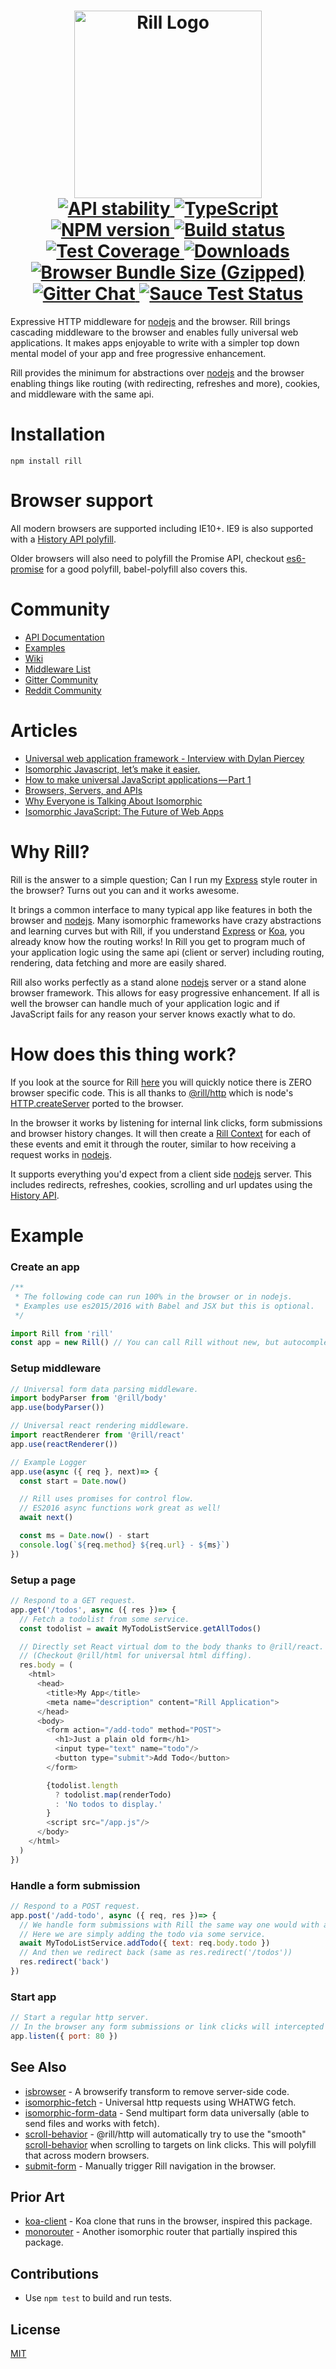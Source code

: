 <h1 align="center">
  <!-- Logo -->
  <a href="https://rill.site" alt="Rill">
    <img src="https://cdn.rawgit.com/rill-js/rill/master/Rill-Logo.svg" width="300" alt="Rill Logo"/>
  </a>

  <br/>

  <!-- Stability -->
  <a href="https://nodejs.org/api/documentation.html#documentation_stability_index">
    <img src="https://img.shields.io/badge/stability-stable-brightgreen.svg?style=flat-square" alt="API stability"/>
  </a>
  <!-- TypeScript -->
  <a href="http://typescriptlang.org">
    <img src="https://img.shields.io/badge/%3C%2F%3E-typescript-blue.svg" alt="TypeScript"/>
  </a>
  <!-- NPM version -->
  <a href="https://npmjs.org/package/rill">
    <img src="https://img.shields.io/npm/v/rill.svg?style=flat-square" alt="NPM version"/>
  </a>
  <!-- Travis build -->
  <a href="https://travis-ci.org/rill-js/rill">
  <img src="https://img.shields.io/travis/rill-js/rill.svg?style=flat-square" alt="Build status"/>
  </a>
  <!-- Coveralls coverage -->
  <a href="https://coveralls.io/github/rill-js/rill">
    <img src="https://img.shields.io/coveralls/rill-js/rill.svg?style=flat-square" alt="Test Coverage"/>
  </a>
  <!-- Downloads -->
  <a href="https://npmjs.org/package/rill">
    <img src="https://img.shields.io/npm/dm/rill.svg?style=flat-square" alt="Downloads"/>
  </a>
  <!-- Size -->
  <a href="https://npmjs.org/package/header-field">
    <img src="https://img.shields.io/badge/gzipped-12.4kb-green.svg" alt="Browser Bundle Size (Gzipped)"/>
  </a>
  <!-- Gitter chat -->
  <a href="https://gitter.im/rill-js/rill">
    <img src="https://img.shields.io/gitter/room/rill-js/rill.svg?style=flat-square" alt="Gitter Chat"/>
  </a>
  <!-- Saucelabs -->
  <a href="https://saucelabs.com/u/rill-js">
    <img src="https://saucelabs.com/browser-matrix/rill-js.svg" alt="Sauce Test Status"/>
  </a>
</h1>

Expressive HTTP middleware for [nodejs](https://nodejs.org) and the browser.
Rill brings cascading middleware to the browser and enables fully universal web applications.
It makes apps enjoyable to write with a simpler top down mental model of your app and free progressive enhancement.

Rill provides the minimum for abstractions over [nodejs](https://nodejs.org) and the browser enabling things like routing (with redirecting, refreshes and more), cookies, and middleware with the same api.

# Installation

```console
npm install rill
```

# Browser support
All modern browsers are supported including IE10+. IE9 is also supported with a [History API polyfill](https://github.com/devote/HTML5-History-API).

Older browsers will also need to polyfill the Promise API, checkout [es6-promise](https://github.com/stefanpenner/es6-promise) for a good polyfill, babel-polyfill also covers this.

# Community

* [API Documentation](https://rill.site/application#docs)
* [Examples](https://github.com/rill-js/todomvc)
* [Wiki](https://github.com/rill-js/rill/wiki)
* [Middleware List](https://github.com/rill-js/rill/wiki/Middleware)
* [Gitter Community](https://gitter.im/rill-js/rill)
* [Reddit Community](https://www.reddit.com/r/Rill)

# Articles

* [Universal web application framework - Interview with Dylan Piercey](https://survivejs.com/blog/rill-interview/)
* [Isomorphic Javascript, let’s make it easier.](https://medium.com/@pierceydylan/isomorphic-javascript-it-just-has-to-work-b9da5b0c8035)
* [How to make universal JavaScript applications — Part 1](https://medium.com/@pierceydylan/how-to-make-universal-javascript-applications-part-1-90e9032bc471)
* [Browsers, Servers, and APIs](https://medium.com/@iamjohnhenry/browsers-servers-and-apis-2f7b10523f39)
* [Why Everyone is Talking About Isomorphic](https://medium.com/capital-one-developers/why-everyone-is-talking-about-isomorphic-universal-javascript-and-why-it-matters-38c07c87905#.mdd84j28m)
* [Isomorphic JavaScript: The Future of Web Apps](https://medium.com/airbnb-engineering/isomorphic-javascript-the-future-of-web-apps-10882b7a2ebc)

# Why Rill?
Rill is the answer to a simple question; Can I run my [Express](https://github.com/expressjs/express) style router in the browser? Turns out you can and it works awesome.

It brings a common interface to many typical app like features in both the browser and [nodejs](https://nodejs.org). Many isomorphic frameworks have crazy abstractions and learning curves but with Rill, if you understand [Express](https://github.com/expressjs/express) or [Koa](https://github.com/koajs/koa), you already know how the routing works! In Rill you get to program much of your application logic using the same api (client or server) including routing, rendering, data fetching and more are easily shared.

Rill also works perfectly as a stand alone [nodejs](https://nodejs.org) server or a stand alone browser framework. This allows for easy progressive enhancement. If all is well the browser can handle much of your application logic and if JavaScript fails for any reason your server knows exactly what to do.

# How does this thing work?
If you look at the source for Rill [here](https://github.com/rill-js/rill/tree/master/src) you will quickly notice there is ZERO browser specific code. This is all thanks to [@rill/http](https://github.com/rill-js/http) which is node's [HTTP.createServer](https://nodejs.org/api/http.html#http_http_createserver_requestlistener) ported to the browser.

In the browser it works by listening for internal link clicks, form submissions and browser history changes. It will then create a [Rill Context](https://rill.site/context#docs) for each of these events and emit it through the router, similar to how receiving a request works in [nodejs](https://nodejs.org).

It supports everything you'd expect from a client side [nodejs](https://nodejs.org) server. This includes redirects, refreshes, cookies, scrolling and url updates using the [History API](https://developer.mozilla.org/en-US/docs/Web/API/History).

# Example

### Create an app

```javascript
/**
 * The following code can run 100% in the browser or in nodejs.
 * Examples use es2015/2016 with Babel and JSX but this is optional.
 */

import Rill from 'rill'
const app = new Rill() // You can call Rill without new, but autocomplete will not work.
```

### Setup middleware

```javascript
// Universal form data parsing middleware.
import bodyParser from '@rill/body'
app.use(bodyParser())

// Universal react rendering middleware.
import reactRenderer from '@rill/react'
app.use(reactRenderer())

// Example Logger
app.use(async ({ req }, next)=> {
  const start = Date.now()

  // Rill uses promises for control flow.
  // ES2016 async functions work great as well!
  await next()

  const ms = Date.now() - start
  console.log(`${req.method} ${req.url} - ${ms}`)
})
```

### Setup a page

```javascript
// Respond to a GET request.
app.get('/todos', async ({ res })=> {
  // Fetch a todolist from some service.
  const todolist = await MyTodoListService.getAllTodos()

  // Directly set React virtual dom to the body thanks to @rill/react.
  // (Checkout @rill/html for universal html diffing).
  res.body = (
    <html>
      <head>
        <title>My App</title>
        <meta name="description" content="Rill Application">
      </head>
      <body>
        <form action="/add-todo" method="POST">
          <h1>Just a plain old form</h1>
          <input type="text" name="todo"/>
          <button type="submit">Add Todo</button>
        </form>

        {todolist.length
          ? todolist.map(renderTodo)
          : 'No todos to display.'
        }
        <script src="/app.js"/>
      </body>
    </html>
  )
})
```

### Handle a form submission
```javascript
// Respond to a POST request.
app.post('/add-todo', async ({ req, res })=> {
  // We handle form submissions with Rill the same way one would with any other node framework.
  // Here we are simply adding the todo via some service.
  await MyTodoListService.addTodo({ text: req.body.todo })
  // And then we redirect back (same as res.redirect('/todos'))
  res.redirect('back')
})
```

### Start app

```javascript
// Start a regular http server.
// In the browser any form submissions or link clicks will intercepted by @rill/http.
app.listen({ port: 80 })
```

## See Also

* [isbrowser](https://github.com/DylanPiercey/isbrowser) - A browserify transform to remove server-side code.
* [isomorphic-fetch](https://github.com/matthew-andrews/isomorphic-fetch) - Universal http requests using WHATWG fetch.
* [isomorphic-form-data](https://github.com/form-data/isomorphic-form-data) - Send multipart form data universally (able to send files and works with fetch).
* [scroll-behavior](https://github.com/DylanPiercey/scroll-behaviour) - @rill/http will automatically try to use the "smooth" [scroll-behavior](https://developer.mozilla.org/en-US/docs/Web/CSS/scroll-behavior) when scrolling to targets on link clicks. This will polyfill that across modern browsers.
* [submit-form](https://github.com/DylanPiercey/submit-form) - Manually trigger Rill navigation in the browser.

## Prior Art

* [koa-client](https://github.com/kentjs/koa-client) - Koa clone that runs in the browser, inspired this package.
* [monorouter](https://github.com/matthewwithanm/monorouter) - Another isomorphic router that partially inspired this package.

## Contributions

* Use `npm test` to build and run tests.

## License

[MIT](https://tldrlegal.com/license/mit-license)
